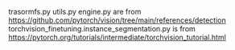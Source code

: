 trasormfs.py utils.py engine.py are from https://github.com/pytorch/vision/tree/main/references/detection
torchvision_finetuning.instance_segmentation.py is from https://pytorch.org/tutorials/intermediate/torchvision_tutorial.html
